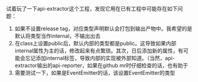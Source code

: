 试着玩了一下api-extractor这个工程，发现它用在已有工程中可能存在如下问题：
1. 如果不设置release tag，对应类型声明默认会打包到输出产物中。我希望的是默认将类型当作internal，不输出出去
2. 在class上设置public后，默认内部的类型都是public。这导致如果内部internal属性为主的话，修改起来有点繁琐。其次，日后添加新的属性，有可能会忘记添加internal标签，导致内部的实现被外部知道。（当然，api-extractor输出的api-reporter，如果在github mr时仔细检查的话，也有助于
3. 需要测试一下，如果是EventEmitter的话，该设置EventEmitter的类型